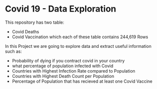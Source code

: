 # Covid 19 - Data Exploration

This repository has two table:
- Covid Deaths
- Covid Vaccination
 which each of these table contains 244,619 Rows
 
 In this Project we are going to explore data and extract useful information such as:
 
 - Probability of dying if you contract covid in your country
 - what percentage of population infected with Covid
 - Countries with Highest Infection Rate compared to Population
 - Countries with Highest Death Count per Population
 - Percentage of Population that has recieved at least one Covid Vaccine
